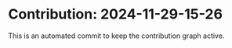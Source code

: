 # Contribution: 2024-11-29-15-26
This is an automated commit to keep the contribution graph active.
